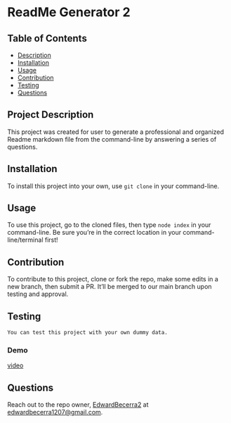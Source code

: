 
  # ReadMe Generator 2

  ## Table of Contents
  - [Description](#project-description)
  - [Installation](#installation)
  - [Usage](#usage)
  - [Contribution](#contribution)
  - [Testing](#testing)
  - [Questions](#questions)


  ## Project Description
  This project was created for user to generate a professional and organized Readme markdown file from the command-line by answering a series of questions. 

  ## Installation 
  To install this project into your own, use `git clone` in your command-line.

  ## Usage 
  To use this project, go to the cloned files, then type `node index` in your command-line. Be sure you’re in the correct location in your command-line/terminal first!

  ## Contribution
   To contribute to this project, clone or fork the repo, make some edits in a new branch, then submit a PR. It’ll be merged to our main branch upon testing and approval.

  ## Testing
    You can test this project with your own dummy data.

  ### Demo 
  [video](https://www.redcoolmedia.net/videoonlineconverter/videos/1706043976_Screen%20Recording%202024-01-23%20at%2011.01.27%E2%80%AFAM.mp4)

  ## Questions
  Reach out to the repo owner, [EdwardBecerra2](https://github.com/EdwardBecerra2) at edwardbecerra1207@gmail.com.
  